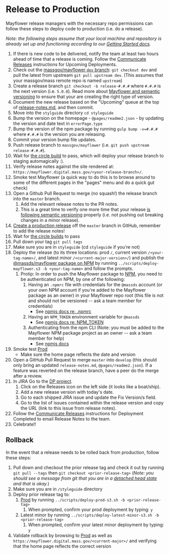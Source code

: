 # Release to Production
Mayflower release managers with the necessary repo permissions can follow these steps to deploy code to production (i.e. do a release).

*Note: the following steps assume that your local machine and repository is already set up and functioning according to our [Getting Started docs](../.github/CONTRIBUTING.md#getting-started).*

1. If there is new code to be delivered, notify the team at least two hours ahead of time that a release is coming. Follow the [Communicate Releases](https://wiki.state.ma.us/display/massgovredesign/Communicating+Releases) instructions for Upcoming Deployments.
1. Check out the [massgov/mayflower `dev` branch](https://github.com/massgov/mayflower/commits/dev): `git checkout dev` and pull the latest from upstream `git pull upstream dev`. (This assumes that your massgov/mass remote repo is named `upstream`)
1. Create a release branch `git checkout -b release-#.#.#` where `#.#.#` is the next version (i.e. `5.0.0`).  Read more about [Mayflower and semantic versioning](docs/versioning.md) to ensure that your are creating the right type of version.
1. Document the new release based on the "Upcoming" queue at the top of [release-notes.md](/release-notes.md), and then commit.
1. Move into the `stylguide` directory `cd styleguide`
1. Bump the version on the homepage - `@pages/readme2.json` - by updating the version and date text in `errorPage.type`
1. Bump the version of the npm package by running `gulp bump -v=#.#.#` where `#.#.#` is the version you are releasing.
1. Commit your version bump file updates.
1. Push release branch to `massgov/mayflower` (i.e. `git push upstream release-#.#.#`).
1. Wait for [the circle build](https://circleci.com/gh/massgov/mayflower) to pass, which will deploy your release branch to staging automagically :).
1. Verify release notes against the site rendered at: `https://mayflower.digital.mass.gov/<your-release-branch>/`.
1. Smoke test Mayflower (a quick way to do this is to browse around to some of the different pages in the "pages" menu and do a quick gut check)
1. Open a Github Pull Request to merge (no squash!) the release branch into the `master` branch.
    1. Add the relevant release notes to the PR notes.
    1. This is a great time to verify one more time that your release [is following semantic versioning](versioning.md) properly (i.e. not pushing out breaking changes in a minor release).
1. [Create a production release](https://help.github.com/articles/creating-releases/) off the `master` branch in GitHub, remember to add the release notes!
1. Wait for [the circle builds](https://circleci.com/gh/massgov/mayflower) to pass
1. Pull down your tag `git pull tags`
1. Make sure you are in `styleguide` (cd `styleguide` if you're not)
1. Deploy the release (to its three locations: prod `/`, current version `/<your-tag-name>/`, and latest minor `/<current-major-version>/`) and publish the [@massds/mayflower package on NPM](https://www.npmjs.com/package/@massds/mayflower) by running `../scripts/deploy-mayflower.s3 -b <your-tag-name>` and follow the prompts.
    1. Protip: In order to push the Mayflower package to [NPM](https://npmjs.com/@massds/mayflower), you need to be authenticated on NPM, by one of the following:
        1. Having an `.npmrc` file with credentials for the `@massds` account (or your own NPM account if you're added to the Mayflower package as an owner) in your Mayflower repo root (this file is not and should not be versioned -- ask a team member for credentials)
            - See [npmjs docs re: .npmrc](https://docs.npmjs.com/files/npmrc#per-project-config-file\n\n2) 
        1. Having an `NPM_TOKEN` environment variable for `@massds`
            - See [npmjs docs re: NPM_TOKEN](http://blog.npmjs.org/post/118393368555/deploying-with-npm-private-modules)
        1. Authenticating from the npm CLI (Note: you must be added to the Mayflower NPM package project as an owner -- ask a team member for help)
            - See [npmjs docs](https://docs.npmjs.com/getting-started/publishing-npm-packages#preparation)
1. Smoke test [Prod](http://mayflower.digital.mass.gov) 
    - Make sure the home page reflects the date and version
1. Open a GitHub Pull Request to merge `master` into `develop` (this should only bring an updated `release-notes.md`, `@pages/readme2.json`). If a feature was reverted on the release branch, have a peer do the merge after a review.
1. In JIRA Go to the [DP project](https://jira.state.ma.us/projects/DP/).
    1. Click on the Releases icon on the left side (it looks like a boat/ship).
    1. Add a new release version with today's date.
    1. Go to each shipped JIRA issue and update the Fix Version/s field.
    1. Go to the list of issues contained within the release version and copy the URL (link to this issue from release notes).
1. Follow the [Communicate Releases](https://wiki.state.ma.us/display/massgovredesign/Communicating+Releases) instructions for Deployment Completed to email Release Notes to the team.
1. Celebrate!!

## Rollback
In the event that a release needs to be rolled back from production, follow these steps:

1. Pull down and checkout the prior release tag and check it out by running `git pull --tags` then `git checkout <prior-release-tag>` (*Note: you should see a message from git that you are in a [detached head state](https://www.git-tower.com/learn/git/faq/detached-head-when-checkout-commit) and that is okay.*)
1. Make sure you are in `/styleguide` directory
1. Deploy prior release tag to:
    1. [Prod](http://mayflower.digital.mass.gov) by running `../scripts/deploy-prod-s3.sh -b <prior-release-tag>`
        1. When prompted, confirm your prod deployment by typing: `y`
    1. Latest minor by running `../scripts/deploy-latest-minor-s3.sh -b <prior-release-tag>`
        1. When prompted, confirm your latest minor deployment by typing: `y`
1. Validate rollback by browsing to [Prod](http://mayflower.digital.mass.gov) as well as `https://mayflower.digital.mass.gov/<current-major>/` and verifying that the home page reflects the correct version

